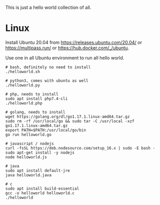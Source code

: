 This is just a hello world collection of all.

# Linux

Install Ubuntu 20.04 from https://releases.ubuntu.com/20.04/ or https://multipass.run/ or https://hub.docker.com/_/ubuntu.

Use one in all Ubuntu environment to run all hello world.

```
# bash, definitely no need to install
./helloworld.sh

# python3, comes with ubuntu as well
./helloworld.py

# php, needs to install
sudo apt install php7.4-cli
./helloworld.php

# golang, needs to install
wget https://golang.org/dl/go1.17.1.linux-amd64.tar.gz
sudo rm -rf /usr/local/go && sudo tar -C /usr/local -xzf go1.17.1.linux-amd64.tar.gz
export PATH=$PATH:/usr/local/go/bin
go run helloworld.go

# javascript / nodejs
curl -fsSL https://deb.nodesource.com/setup_16.x | sudo -E bash -
sudo apt-get install -y nodejs
node helloworld.js

# java
sudo apt install default-jre
java helloworld.java

# c
sudo apt install build-essential
gcc -o helloworld helloworld.c
./helloworld
```
